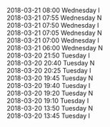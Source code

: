 2018-03-21 08:00 Wednesday  I  
2018-03-21 07:55 Wednesday  N  
2018-03-21 07:50 Wednesday  I  
2018-03-21 07:05 Wednesday  N  
2018-03-21 07:00 Wednesday  I  
2018-03-21 06:00 Wednesday  N  
2018-03-20 21:50 Tuesday  I  
2018-03-20 20:40 Tuesday  N  
2018-03-20 20:25 Tuesday  I  
2018-03-20 19:45 Tuesday  N  
2018-03-20 19:40 Tuesday  I  
2018-03-20 19:20 Tuesday  N  
2018-03-20 19:10 Tuesday  I  
2018-03-20 13:50 Tuesday  N  
2018-03-20 13:45 Tuesday  I  
